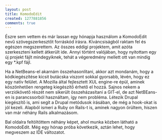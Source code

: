 ```yaml
---
layout: post
title: KomodoEdit
created: 1277881856
comments: true
---
```

Észre sem vettem és már lassan egy hónapja használom a KomodoEdit nevű szövegszerkesztőt forráskód írásra. Kíváncsiságból raktam fel és egészen megszerettem. Az összes eddigi projektem, amit azóta szerkeszteni kellett átkerült ide. Annyi történt valójában, hogy nyitottam egy új projekt fájlt mindegyiknek, tehát a végeredmény mellett ott van mindig egy *.kpf fájl.

Ha a NetBeans-el akarnám összehasonlítani, akkor azt mondanám, hogy a kódkiegészítése kicsit butácska viszont sokkal gyorsabb, lévén, hogy ez egy natív felület. A Mozilla által fejlesztett XUL engine-re épül, aminek köszönhetően rengeteg kiegészítő érhető el hozzá. Sajnos nekem a verziókövető részét nem sikerült összeházasítani a GIT-el, de azt NetBEans-en is parancssorból használtam, így nem probléma. Létezik Drupal kiegészítő is, ami segít a Drupal metódusok írásában, de még a hook-okat is jól kezeli. Alapból ismeri a Ruby on Rails-t is, aminek nagyon örültem, hiszen van már néhány Rails alkalmazásom.

Bal oldalra feltöltöttem néhány képet, ahol munka közben látható a KomodoEdit. Még egy hónap próba következik, aztán lehet, hogy megveszem az IDE változatot.
